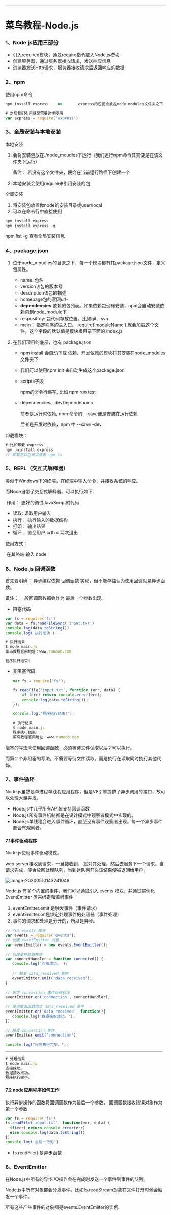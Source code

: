 -----

# 菜鸟教程-Node.js

### 1、Node.js应用三部分

- 引入required模块，通过require指令载入Node.js模块
- 创建服务器，通过服务器接收请求，发送响应信息
- 浏览器发送Http请求，服务器接收请求后返回响应的数据



### 2、npm

使用npm命令

```js
npm install express    =>   	express的包便会放在node_modules文件夹之下

# 之后我们引用就仅需要这样使用
var express = require('express')
```

### 3、全局安装与本地安装

本地安装

1. 会将安装包放在./node_moudles下运行（我们运行npm命令其实便是在该文件夹下运行）

   备注： 若没有这个文件夹，便会在当前运行路径下创建一个

2. 本地安装会使用require来引用安装的包

全局安装

1. 将安装包放置你node的安装目录或user/local
2. 可以在命令行中直接使用

```js
npm install express
npm install express -g
```

npm list -g 查看全局安装信息

### 4、package.json

1. 位于node_moudles的目录之下，每一个模块都有其package.json文件，定义包属性。

   - name: 包名
   - version该包的版本号
   - description该包的描述
   - homepage包的官网url-
   - **dependencies** 依赖的包列表。如果依赖包没有安装，npm会自动安装依赖包到node_module下
   - respositroy: 包代码存放位置。比如git、svn
   - main： 指定程序的主入口。 require('moduleName') 就会加载这个文件。这个字段的默认值是模块根目录下面的 index.js

2. 在我们项目的底部，也有 package.json

   - npm install 会自动下载 依赖、开发依赖的模块将其安装在node_modules文件夹下

   - 我们可以使用npm init 来自动生成这个package.json

   - scripts字段

     npm的命令行缩写, 比如 npm run test

   - dependencies、devDependencies

     前者是运行时依赖, npm 命令的  --save便是安装在运行依赖

     后者是开发时依赖，npm 中 --save -dev

卸载模块：

```js
# 比如卸载 express
npm uninstall express
// 卸载完以后可以查看 npm ls
```

### 5、REPL（交互式解释器）

类似于Windows下的终端，在终端中输入命令，并接收系统的响应。

而Node自带了交互式解释器。可以执行如下:

​	作用： 更好的调试JavaScript的代码

- 读取:  读取用户输入
- 执行： 执行输入的数据结构
- 打印： 输出结果
- 循环 ，直至用户 crtl+c 两次退出

使用方式：

​	在其终端 输入 node

### 6、Node.js 回调函数

首先要明确： 异步编程依赖 回调函数 实现，但不能单独认为使用回调就是异步函数。

备注： 一般回调函数都会作为 最后一个参数出现。

- 阻塞代码

```js
var fs = require('fs')
var data = fs.readFileSync('input.txt')
console.log(data.toString())
console.log('执行成功')
```

```js
# 执行结果
$ node main.js
菜鸟教程官网地址：www.runoob.com

程序执行结束!
```

- 非阻塞代码

  ```js
  var fs = require("fs");
  
  fs.readFile('input.txt', function (err, data) {
      if (err) return console.error(err);
      console.log(data.toString());
  });
  
  console.log("程序执行结束!");
  ```

  ```js
  # 执行结果
  $ node main.js
  程序执行结束!
  菜鸟教程官网地址：www.runoob.com
  ```

阻塞的写法未使用回调函数，必须等待文件读取以后才可以执行。

而第二个非阻塞的写法，不需要等待文件读取。而是执行在读取同时执行其他代码。

### 7、事件循环

Node.js虽然是单进程单线程应用程序，但是V8引擎提供了异步调用的接口，故可以处理大量并发。

- Node.js中几乎所有API皆支持回调函数
- Node.js所有事件机制都是在设计模式中观察者模式中实现的。
- Node.js单线程会进入事件循环，直至没有事件观察者出现。每一个异步事件都会有观察者。

#### 7.1事件驱动程序

Node.js使用事件驱动模式。

web server接收到请求，一旦接收到， 就对其处理。然后去服务下一个请求。当请求完成，便会放回处理队列，当到达队列开头该结果便被返回给用户。

![image-20200510143241048](C:\Users\HuangPeng\AppData\Roaming\Typora\typora-user-images\image-20200510143241048.png)

Node.js 有多个内置的事件，我们可以通过引入 events 模块，并通过实例化 EventEmitter 类来绑定和监听事件

1. eventEmitter.emit 是触发事件（事件请求）
2. eventEmitter.on是绑定处理事件的处理器（事件处理）
3. 事件的请求和处理是分开的，所以是异步。

```js
// 引入 events 模块
var events = require('events');
// 创建 eventEmitter 对象
var eventEmitter = new events.EventEmitter();
 
// 创建事件处理程序
var connectHandler = function connected() {
   console.log('连接成功。');
  
   // 触发 data_received 事件 
   eventEmitter.emit('data_received');
}
 
// 绑定 connection 事件处理程序
eventEmitter.on('connection', connectHandler);
 
// 使用匿名函数绑定 data_received 事件
eventEmitter.on('data_received', function(){
   console.log('数据接收成功。');
});
 
// 触发 connection 事件 
eventEmitter.emit('connection');
 
console.log("程序执行完毕。");
_____________________________________________________________________
```

```js
# 处理结果
$ node main.js
连接成功。
数据接收成功。
程序执行完毕。
```

#### 7.2 node应用程序如何工作

执行异步操作的函数将回调函数作为最后一个参数， 回调函数接收错误对象作为第一个参数

```js
var fs = require('fs')
fs.readFile('input.txt', function(err, data) {
  if(err) return console.error(err)
  else console.log(data.toString())
})
console.log('最后一行的')
```

- fs.readFile() 是异步函数

### 8、EventEmitter

在Node.js中所有的异步I/O操作会在完成时发送一个事件到事件的队列。

Node.js中所有对象都会分发事件。比如fs.readStream对象在文件打开时候会触发一个事件。

所有这些产生事件的对象都是events.EventEmiiter的实例.